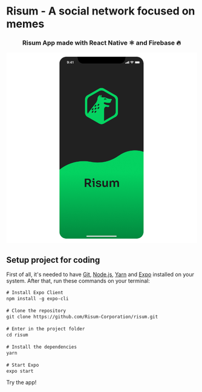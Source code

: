 # Risum - A social network focused on memes
  <h3 align="center" >Risum App made with React Native ⚛️ and Firebase 🔥</h3>
<p align="center">
  <img src="assets/mockup-screen-1.png"/>
</p>

## Setup project for coding
First of all, it's needed to have [Git](https://git-scm.com/downloads), [Node.js](https://nodejs.org/en/download/), [Yarn](https://yarnpkg.com/) and [Expo](https://expo.io/) installed on your system. After that, run these commands on your terminal:

```
# Install Expo Client
npm install -g expo-cli

# Clone the repository
git clone https://github.com/Risum-Corporation/risum.git

# Enter in the project folder
cd risum

# Install the dependencies
yarn

# Start Expo
expo start
```

Try the app!
